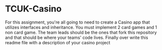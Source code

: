 # TCUK-Casino

For this assignment, you're all going to need to create a Casino app that utilizes interfaces and inheritance.
You must implement 2 card games and 1 non card game.  The team leads should be the ones that fork this repository and
that should be where your teams' code lives. Finally over write this readme file with a description of your casino project
